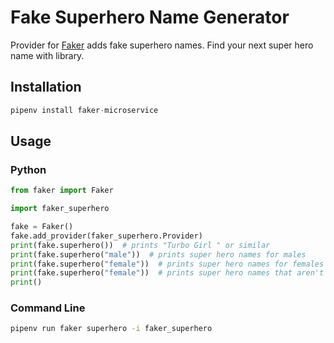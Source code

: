 # Fake Superhero Name Generator

Provider for [Faker](https://faker.readthedocs.io/en/master/) adds fake superhero names. Find your next super hero name with library.

## Installation

```python
pipenv install faker-microservice
```

## Usage

### Python

```python
from faker import Faker

import faker_superhero

fake = Faker()
fake.add_provider(faker_superhero.Provider)
print(fake.superhero())  # prints "Turbo Girl " or similar
print(fake.superhero("male"))  # prints super hero names for males
print(fake.superhero("female"))  # prints super hero names for females
print(fake.superhero("female"))  # prints super hero names that aren't gender specific
print()
```

### Command Line

```bash
pipenv run faker superhero -i faker_superhero
```
